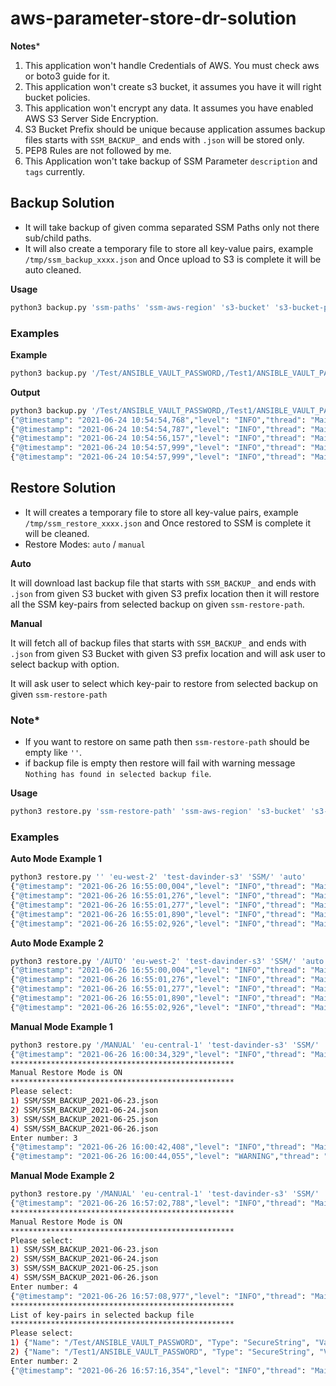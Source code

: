 # aws-parameter-store-dr-solution

**Notes***
1. This application won't handle Credentials of AWS.
   You must check aws or boto3 guide for it.
2. This application won't create s3 bucket, it assumes you have it will right bucket policies.
3. This application won't encrypt any data. It assumes you have enabled AWS S3 Server Side Encryption.
4. S3 Bucket Prefix should be unique because application assumes backup files starts with `SSM_BACKUP_` and ends with `.json`
will be stored only.
5. PEP8 Rules are not followed by me.
6. This Application won't take backup of SSM Parameter `description` and `tags`  currently.

## Backup Solution
* It will take backup of given comma separated SSM Paths only not there sub/child paths.
* It will also create a temporary file to store all key-value pairs, example `/tmp/ssm_backup_xxxx.json`
and Once upload to S3 is complete it will be auto cleaned.

**Usage**
```bash
python3 backup.py 'ssm-paths' 'ssm-aws-region' 's3-bucket' 's3-bucket-prefix'
```

### Examples

**Example**
```bash
python3 backup.py '/Test/ANSIBLE_VAULT_PASSWORD,/Test1/ANSIBLE_VAULT_PASSWORD' 'us-east-1' 'test-davinder-s3' 'SSM/'
```

**Output**
```bash
python3 backup.py '/Test/ANSIBLE_VAULT_PASSWORD,/Test1/ANSIBLE_VAULT_PASSWORD' 'us-east-1' 'test-davinder-s3' 'SSM/'
{"@timestamp": "2021-06-24 10:54:54,768","level": "INFO","thread": "MainThread","name": "botocore.credentials","message": "Found credentials in environment variables."}
{"@timestamp": "2021-06-24 10:54:54,787","level": "INFO","thread": "MainThread","name": "root","message": "pulling data from /Test/ANSIBLE_VAULT_PASSWORD"}
{"@timestamp": "2021-06-24 10:54:56,157","level": "INFO","thread": "MainThread","name": "root","message": "pulling data from /Test1/ANSIBLE_VAULT_PASSWORD"}
{"@timestamp": "2021-06-24 10:54:57,999","level": "INFO","thread": "MainThread","name": "root","message": "backup is parked in AWS S3 at s3://test-davinder-s3/SSM/SSM_BACKUP_2021-06-24.json"}
{"@timestamp": "2021-06-24 10:54:57,999","level": "INFO","thread": "MainThread","name": "root","message": "cleaned temp files"}
```

## Restore Solution
* It will creates a temporary file to store all key-value pairs, example `/tmp/ssm_restore_xxxx.json`
and Once restored to SSM is complete it will be cleaned.
* Restore Modes: `auto` / `manual`

**Auto**

It will download last backup file that starts with `SSM_BACKUP_` and ends with `.json` from given S3 bucket with given S3 prefix location then it will restore all the SSM key-pairs from selected backup on given `ssm-restore-path`.

**Manual**

It will fetch all of backup files that starts with `SSM_BACKUP_` and ends with `.json` from given S3 Bucket with given S3 prefix location and will ask user to select backup with option.

It will ask user to select which key-pair to restore from selected backup on given `ssm-restore-path`

### Note*
* If you want to restore on same path then `ssm-restore-path` should be empty like `''`.
* if backup file is empty then restore will fail with warning message `Nothing has found in selected backup file`.

**Usage**
```bash
python3 restore.py 'ssm-restore-path' 'ssm-aws-region' 's3-bucket' 's3-bucket-prefix' 'restore-mode'
```

### Examples
**Auto Mode Example 1**
```bash
python3 restore.py '' 'eu-west-2' 'test-davinder-s3' 'SSM/' 'auto'
{"@timestamp": "2021-06-26 16:55:00,004","level": "INFO","thread": "MainThread","name": "botocore.credentials","message": "Found credentials in environment variables."}
{"@timestamp": "2021-06-26 16:55:01,276","level": "INFO","thread": "MainThread","name": "root","message": "Auto Restore Mode is ON"}
{"@timestamp": "2021-06-26 16:55:01,277","level": "INFO","thread": "MainThread","name": "root","message": "Selected Backup File: SSM/SSM_BACKUP_2021-06-26.json"}
{"@timestamp": "2021-06-26 16:55:01,890","level": "INFO","thread": "MainThread","name": "root","message": "Restoring ssm key-pair /Test/ANSIBLE_VAULT_PASSWORD at /Test/ANSIBLE_VAULT_PASSWORD in eu-west-2"}
{"@timestamp": "2021-06-26 16:55:02,926","level": "INFO","thread": "MainThread","name": "root","message": "Restoring ssm key-pair /Test1/ANSIBLE_VAULT_PASSWORD at /Test1/ANSIBLE_VAULT_PASSWORD in eu-west-2"}
```
**Auto Mode Example 2**
```bash
python3 restore.py '/AUTO' 'eu-west-2' 'test-davinder-s3' 'SSM/' 'auto'
{"@timestamp": "2021-06-26 16:55:00,004","level": "INFO","thread": "MainThread","name": "botocore.credentials","message": "Found credentials in environment variables."}
{"@timestamp": "2021-06-26 16:55:01,276","level": "INFO","thread": "MainThread","name": "root","message": "Auto Restore Mode is ON"}
{"@timestamp": "2021-06-26 16:55:01,277","level": "INFO","thread": "MainThread","name": "root","message": "Selected Backup File: SSM/SSM_BACKUP_2021-06-26.json"}
{"@timestamp": "2021-06-26 16:55:01,890","level": "INFO","thread": "MainThread","name": "root","message": "Restoring ssm key-pair /Test/ANSIBLE_VAULT_PASSWORD at /AUTO/Test/ANSIBLE_VAULT_PASSWORD in eu-west-2"}
{"@timestamp": "2021-06-26 16:55:02,926","level": "INFO","thread": "MainThread","name": "root","message": "Restoring ssm key-pair /Test1/ANSIBLE_VAULT_PASSWORD at /AUTO/Test1/ANSIBLE_VAULT_PASSWORD in eu-west-2"}
```

**Manual Mode Example 1**
```bash
python3 restore.py '/MANUAL' 'eu-central-1' 'test-davinder-s3' 'SSM/' 'manual'
{"@timestamp": "2021-06-26 16:00:34,329","level": "INFO","thread": "MainThread","name": "botocore.credentials","message": "Found credentials in environment variables."}
**************************************************
Manual Restore Mode is ON
**************************************************
Please select:
1) SSM/SSM_BACKUP_2021-06-23.json
2) SSM/SSM_BACKUP_2021-06-24.json
3) SSM/SSM_BACKUP_2021-06-25.json
4) SSM/SSM_BACKUP_2021-06-26.json
Enter number: 3
{"@timestamp": "2021-06-26 16:00:42,408","level": "INFO","thread": "MainThread","name": "root","message": "Selected Backup File: SSM/SSM_BACKUP_2021-06-25.json"}
{"@timestamp": "2021-06-26 16:00:44,055","level": "WARNING","thread": "MainThread","name": "root","message": "Nothing has found in selected backup file"}
```

**Manual Mode Example 2**
```bash
python3 restore.py '/MANUAL' 'eu-central-1' 'test-davinder-s3' 'SSM/' 'manual'
{"@timestamp": "2021-06-26 16:57:02,788","level": "INFO","thread": "MainThread","name": "botocore.credentials","message": "Found credentials in environment variables."}
**************************************************
Manual Restore Mode is ON
**************************************************
Please select:
1) SSM/SSM_BACKUP_2021-06-23.json
2) SSM/SSM_BACKUP_2021-06-24.json
3) SSM/SSM_BACKUP_2021-06-25.json
4) SSM/SSM_BACKUP_2021-06-26.json
Enter number: 4
{"@timestamp": "2021-06-26 16:57:08,977","level": "INFO","thread": "MainThread","name": "root","message": "Selected Backup File: SSM/SSM_BACKUP_2021-06-26.json"}
**************************************************
List of key-pairs in selected backup file
**************************************************
Please select:
1) {"Name": "/Test/ANSIBLE_VAULT_PASSWORD", "Type": "SecureString", "Value": "xxxxxxxxxxx", "DataType": "text"}
2) {"Name": "/Test1/ANSIBLE_VAULT_PASSWORD", "Type": "SecureString", "Value": "yyyyyyyyyyy", "DataType": "text"}
Enter number: 2
{"@timestamp": "2021-06-26 16:57:16,354","level": "INFO","thread": "MainThread","name": "root","message": "Restoring ssm key-pair /Test1/ANSIBLE_VAULT_PASSWORD at /MANUAL/Test1/ANSIBLE_VAULT_PASSWORD in eu-west-2"}
```